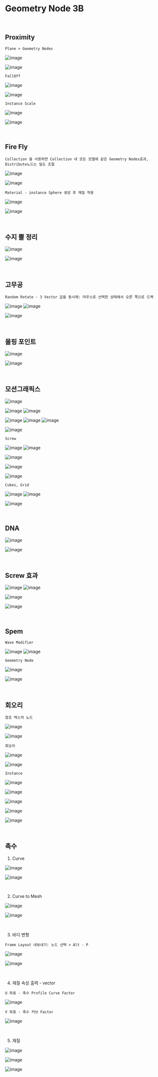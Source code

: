 Geometry Node 3B
===================

<br>

Proximity
-------------

`Plane > Geometry Nodes`

![image](https://user-images.githubusercontent.com/30430227/158289596-efb778ad-0bbd-4576-b290-2ccfc7cb2d28.png)

![image](https://user-images.githubusercontent.com/30430227/158289616-27c826b5-a41c-468a-86c5-509f52bec9e9.png)

`FallOff`

![image](https://user-images.githubusercontent.com/30430227/158289865-1f380ad5-069f-4e30-bc7a-4d4099e3a657.png)

![image](https://user-images.githubusercontent.com/30430227/158289896-7bc48b3c-6fa8-4b64-8ae4-353b0491839c.png)

`Instance Scale`

![image](https://user-images.githubusercontent.com/30430227/158291581-7c3c81fb-b1d4-4744-ab16-f1a2fc754b78.png)

![image](https://user-images.githubusercontent.com/30430227/158291610-410e3244-6353-4db9-ab9a-235bdb747517.png)

<br>

Fire Fly
-----------

`Collection 을 사용하면 Collection 내 모든 모델에 같은 Geometry Nodes효과, Distribute노드는 밀도 조절`

![image](https://user-images.githubusercontent.com/30430227/158294770-826d1269-0819-46c5-84cd-a43564b516c1.png)

![image](https://user-images.githubusercontent.com/30430227/158294799-dc17eb0d-c271-4bc4-8a7c-ab7cc41566d8.png)

`Material - instance Sphere 생성 후 재질 적용`

![image](https://user-images.githubusercontent.com/30430227/139277441-cf6e41ae-26ab-4a73-baf5-811d6876b482.png)

![image](https://user-images.githubusercontent.com/30430227/139277511-44285ad5-86b1-4c97-8677-d97971145322.png)

<br>

수지 뿔 정리 
------------

![image](https://user-images.githubusercontent.com/30430227/158295508-4a3f98df-857b-4805-be73-70afc6ea8f3e.png)

![image](https://user-images.githubusercontent.com/30430227/158295543-76e91c95-57b1-4505-a3e9-2fbe018a4613.png)

<br>

고무공 
-------

`Random Rotate - 3 Vector 값을 동시에: 마우스로 선택한 상태에서 오른 쪽으로 드랙`

![image](https://user-images.githubusercontent.com/30430227/158296218-2aafdcfe-1b7e-454e-86d0-0e5d9328b2b7.png)
![image](https://user-images.githubusercontent.com/30430227/158296246-dfea8685-3500-4001-9df0-e91d071851a6.png)

![image](https://user-images.githubusercontent.com/30430227/158296314-86444c9d-1791-45f1-a82f-21242caba3a5.png)

<br>

몰핑 포인트 
-----------

![image](https://user-images.githubusercontent.com/30430227/147871356-e8764b5b-8714-4908-92d0-b567fd7eef20.png)

![image](https://user-images.githubusercontent.com/30430227/147871384-dd6e72c3-e25f-406c-be07-d9fe8aa9e2c6.png)

<br>

모션그래픽스
------------

![image](https://user-images.githubusercontent.com/30430227/121111108-49b99900-c849-11eb-872f-d27f56d69a18.png)

![image](https://user-images.githubusercontent.com/30430227/121111184-6786fe00-c849-11eb-946a-3ae8beb9e979.png)
![image](https://user-images.githubusercontent.com/30430227/121111153-59d17880-c849-11eb-9560-e67972b079c9.png)

![image](https://user-images.githubusercontent.com/30430227/158321690-9b9f0c49-1355-4ec5-9fa5-4cf96a5d9ccf.png)
![image](https://user-images.githubusercontent.com/30430227/158321728-5dabd17c-d8b8-44a4-9aa7-770c715ddd0e.png)
![image](https://user-images.githubusercontent.com/30430227/158321768-ebf7dfa3-2a57-443d-b45f-e0b048d52ccb.png)

![image](https://user-images.githubusercontent.com/30430227/158322266-d991b854-25d6-4d1e-a761-d0d532df499b.png)

`Screw`

![image](https://user-images.githubusercontent.com/30430227/158328116-4b30fa2e-213d-43e5-9b6a-28c8eb3f2710.png)
![image](https://user-images.githubusercontent.com/30430227/158328173-e766e789-bca5-4ebe-958c-76d631d026ef.png)

![image](https://user-images.githubusercontent.com/30430227/158328259-73c57330-1a7f-499f-9015-af7f20d32ba3.png)

![image](https://user-images.githubusercontent.com/30430227/121120329-509bd800-c858-11eb-932e-1be64a0ea762.png)

![image](https://user-images.githubusercontent.com/30430227/121120356-585b7c80-c858-11eb-9802-7cf9577bd411.png)

`Cubes, Grid`

![image](https://user-images.githubusercontent.com/30430227/121120473-922c8300-c858-11eb-9607-f9430e060d17.png)
![image](https://user-images.githubusercontent.com/30430227/121120385-67dac580-c858-11eb-8b90-0daf62a20a61.png)

![image](https://user-images.githubusercontent.com/30430227/121120434-7d4fef80-c858-11eb-9965-f72b283bd167.png)

<br>

DNA
-----

![image](https://user-images.githubusercontent.com/30430227/158338333-c02a634d-f641-43e6-b462-2d9cbf737de3.png)

![image](https://user-images.githubusercontent.com/30430227/158338382-92232658-6afd-4dc2-8ffb-840b4ca3d805.png)

<br>

Screw 효과
------------

![image](https://user-images.githubusercontent.com/30430227/158339508-01ad9c3c-8d3d-4f39-8de9-a505e0797e99.png)
![image](https://user-images.githubusercontent.com/30430227/158340163-da12e54d-56f0-466c-9ed2-da5813df10ad.png)

![image](https://user-images.githubusercontent.com/30430227/158339569-460691ac-70ba-48ff-a998-f5dab25454f2.png)

![image](https://user-images.githubusercontent.com/30430227/158340295-ed1fce2c-2f79-49d2-8b5e-7bb1937fb9a0.png)

<br>

Spem
------

`Wave Modifier`

![image](https://user-images.githubusercontent.com/30430227/158492364-a690e087-53a5-4da0-8298-4e7a22d8b5d3.png)
![image](https://user-images.githubusercontent.com/30430227/158492387-c1a24b20-90be-4874-93be-118e0d050682.png)

`Geometry Node`

![image](https://user-images.githubusercontent.com/30430227/139609251-672b2544-0208-4795-a293-ed9f0ade1d12.png)

![image](https://user-images.githubusercontent.com/30430227/139609336-ab25b8df-6dd7-4c3c-bff2-3451632c410b.png)

<br>

회오리
-------

`참조 텍스처 노드`

![image](https://user-images.githubusercontent.com/30430227/139713673-3aa9e968-e4f7-4882-8e2d-f633950a5e28.png)

![image](https://user-images.githubusercontent.com/30430227/139713730-c6e1f1d5-e3ca-4d23-8239-82040c59cfef.png)

`회오리`

![image](https://user-images.githubusercontent.com/30430227/158499213-cf90b6a1-2acf-47d2-8032-3fa445f7f22a.png)

![image](https://user-images.githubusercontent.com/30430227/158499255-0f6cb1aa-626e-4401-8421-01bacb649dba.png)

`Instance`

![image](https://user-images.githubusercontent.com/30430227/158499988-31d3b214-b76a-496f-8a79-d1dc6a021987.png)

![image](https://user-images.githubusercontent.com/30430227/158499954-fcf8ebba-e806-4e36-94c4-1d440eb34d32.png)

![image](https://user-images.githubusercontent.com/30430227/158500041-d670f065-db9e-4dc5-b304-7a0c86704e5d.png)

![image](https://user-images.githubusercontent.com/30430227/149055784-dcb2c093-e705-494b-b9f3-f6c7b1e2b57c.png)

![image](https://user-images.githubusercontent.com/30430227/158500626-e55c2e4a-eade-4f89-8b0f-c86d6567d7fa.png)

<br>

촉수 
-----

1. Curve 

![image](https://user-images.githubusercontent.com/30430227/141031782-3aad68f6-b2da-4d06-bf7d-286412268ca2.png)

![image](https://user-images.githubusercontent.com/30430227/149078129-fc5fd3f9-3c55-43d1-8396-698ee576788a.png)

<br>

2. Curve to Mesh 

![image](https://user-images.githubusercontent.com/30430227/149080036-92fac574-4ddc-459d-b98f-97ac22ca1e52.png)

![image](https://user-images.githubusercontent.com/30430227/149080004-2e85d51c-b071-4726-90b0-f3ad02ce5d17.png)

<br>

3. 바디 변형

`Frame Layout 내보내기: 노드 선택 > Alt - P`

![image](https://user-images.githubusercontent.com/30430227/149081382-11cb17e3-1233-411e-919f-4d095c51bd74.png)

![image](https://user-images.githubusercontent.com/30430227/149081479-53fea5e7-fcc6-409b-abe9-cda19e6ec861.png)

<br>

4. 재질 속성 출력 - vector 

`U 좌표 - 촉수 Profile Curve Factor`

![image](https://user-images.githubusercontent.com/30430227/149083477-caa1b106-2074-4e9b-aa60-9d863bd8491b.png)

`V 좌표 - 촉수 커브 Factor`

![image](https://user-images.githubusercontent.com/30430227/149083775-f71a2dc4-d9b0-4686-9050-0a0a5e4c628b.png)

<br>

5. 재질

![image](https://user-images.githubusercontent.com/30430227/141043359-e4fdea19-2159-425d-8429-5cbda6cd0242.png)

![image](https://user-images.githubusercontent.com/30430227/141043409-379a9a00-560b-49d7-be87-18385e90abfc.png)

![image](https://user-images.githubusercontent.com/30430227/141044103-c42ce7a3-e8b5-43e3-8091-cfaf9c19e52f.png)

<br>
